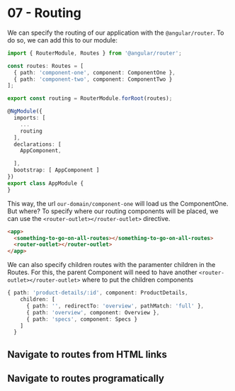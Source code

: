 # 07 - Routing

We can specify the routing of our application with the `@angular/router`. To do so, we can add this to our module:

```typescript
import { RouterModule, Routes } from '@angular/router';

const routes: Routes = [
  { path: 'component-one', component: ComponentOne },
  { path: 'component-two', component: ComponentTwo }
];

export const routing = RouterModule.forRoot(routes);

@NgModule({
  imports: [
    ...
    routing
  ],
  declarations: [
    AppComponent,

  ],
  bootstrap: [ AppComponent ]
})
export class AppModule {
}

```

This way, the url `our-domain/component-one` will load us the ComponentOne. But where? To specify where our routing components will be placed, we can use the `<router-outlet></router-outlet>` directive.
```html
<app>
  <something-to-go-on-all-routes></something-to-go-on-all-routes>
  <router-outlet></router-outlet>
</app>

```

We can also specify children routes with the paramenter children in the Routes. For this, the parent Component will need to have another `<router-outlet></router-outlet>` where to put the children components

```typescript
{ path: 'product-details/:id', component: ProductDetails,
    children: [
      { path: '', redirectTo: 'overview', pathMatch: 'full' },
      { path: 'overview', component: Overview },
      { path: 'specs', component: Specs }
    ]
  }
```

## Navigate to routes from HTML links

## Navigate to routes programatically